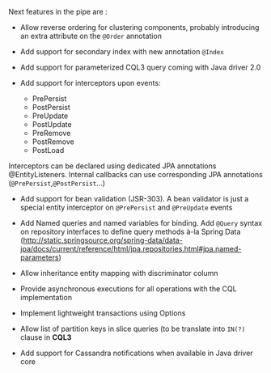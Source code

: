 Next features in the pipe are :

* Allow reverse ordering for clustering components, probably introducing an extra attribute on the `@Order` annotation

* Add support for secondary index with new annotation `@Index`

* Add support for parameterized CQL3 query coming with Java driver 2.0

* Add support for interceptors upon events:
    * PrePersist 
    * PostPersist
    * PreUpdate 
    * PostUpdate
    * PreRemove 
    * PostRemove 
    * PostLoad

 Interceptors can be declared using dedicated JPA annotations @EntityListeners. Internal callbacks can use corresponding JPA annotations (`@PrePersist`,`@PostPersist`...)

* Add support for bean validation (JSR-303). A bean validator is just a special entity interceptor on `@PrePersist` and `@PreUpdate` events

* Add Named queries and named variables for binding. Add `@Query` syntax on repository interfaces to define query methods à-la Spring Data (http://static.springsource.org/spring-data/data-jpa/docs/current/reference/html/jpa.repositories.html#jpa.named-parameters)

* Allow inheritance entity mapping with discriminator column

* Provide asynchronous executions for all operations with the CQL implementation

* Implement lightweight transactions using Options

* Allow list of partition keys in slice queries (to be translate into `IN(?)` clause in **CQL3**

* Add support for Cassandra notifications when available in Java driver core